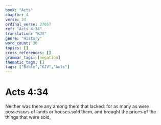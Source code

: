 ```yaml
---
book: "Acts"
chapter: 4
verse: 34
ordinal_verse: 27057
ref: "Acts 4:34"
translation: "KJV"
genre: "History"
word_count: 30
topics: []
cross_references: []
grammar_tags: [negation]
thematic_tags: []
tags: ["Bible","KJV","Acts"]
---
```


# Acts 4:34

Neither was there any among them that lacked: for as many as were possessors of lands or houses sold them, and brought the prices of the things that were sold,
